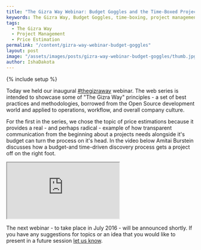 ```yaml
---
title: "The Gizra Way Webinar: Budget Goggles and the Time-Boxed Project"
keywords: The Gizra Way, Budget Goggles, time-boxing, project management, price estimation  
tags:
  - The Gizra Way
  - Project Management
  - Price Estimation
permalink: "/content/gizra-way-webinar-budget-goggles"
layout: post
image: "/assets/images/posts/gizra-way-webinar-budget-goggles/thumb.jpg"
author: IshaDakota
---
```


{% include setup %}

Today we held our inaugural <a href="https://twitter.com/hashtag/thegizraway">#thegizraway</a> webinar. The web series is intended to showcase some of "The Gizra Way" principles - a set of best practices and methodologies, borrowed from the Open Source development world and applied to operations, workflow, and overall company culture.

For the first in the series, we chose the topic of price estimations because it provides a real - and perhaps radical - example of how transparent communication from the beginning about a projects needs alongside it's budget can turn the process on it's head. In the video below Amitai Burstein discusses how a budget-and time-driven discovery process gets a project off on the right foot.

<div class="embed-responsive embed-responsive-16by9">
  <iframe class="embed-responsive-item" src="https://www.youtube.com/embed/49frCA-WOQk"></iframe>
</div>
 
The next webinar - to take place in July 2016 - will be announced shortly. If you have any suggestions for topics or an idea that you would like to present in a future session <a href="mailto:adam@gizra.com">let us know</a>.